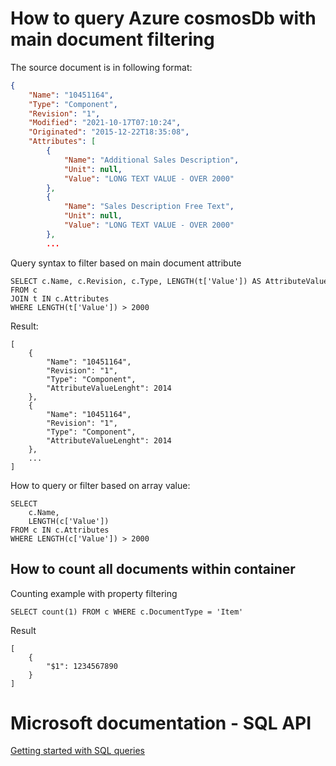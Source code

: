 
# How to query Azure cosmosDb with main document filtering

The source document is in following format:
``` Json
{
    "Name": "10451164",
    "Type": "Component",
    "Revision": "1",
    "Modified": "2021-10-17T07:10:24",
    "Originated": "2015-12-22T18:35:08",
    "Attributes": [
        {
            "Name": "Additional Sales Description",
            "Unit": null,
            "Value": "LONG TEXT VALUE - OVER 2000"
        },
        {
            "Name": "Sales Description Free Text",
            "Unit": null,
            "Value": "LONG TEXT VALUE - OVER 2000"
        },
        ...
```

Query syntax to filter based on main document attribute
```
SELECT c.Name, c.Revision, c.Type, LENGTH(t['Value']) AS AttributeValueLenght
FROM c
JOIN t IN c.Attributes
WHERE LENGTH(t['Value']) > 2000
```
Result:
```
[
    {
        "Name": "10451164",
        "Revision": "1",
        "Type": "Component",
        "AttributeValueLenght": 2014
    },
    {
        "Name": "10451164",
        "Revision": "1",
        "Type": "Component",
        "AttributeValueLenght": 2014
    },
    ...
]
```
How to query or filter based on array value:
```
SELECT 
    c.Name,
    LENGTH(c['Value'])
FROM c IN c.Attributes
WHERE LENGTH(c['Value']) > 2000
```

## How to count all documents within container

Counting example with property filtering
```
SELECT count(1) FROM c WHERE c.DocumentType = 'Item'
```
Result
```
[
    {
        "$1": 1234567890
    }
]
```

# Microsoft documentation - SQL API
[Getting started with SQL queries](https://learn.microsoft.com/en-us/azure/cosmos-db/sql/sql-query-getting-started)
